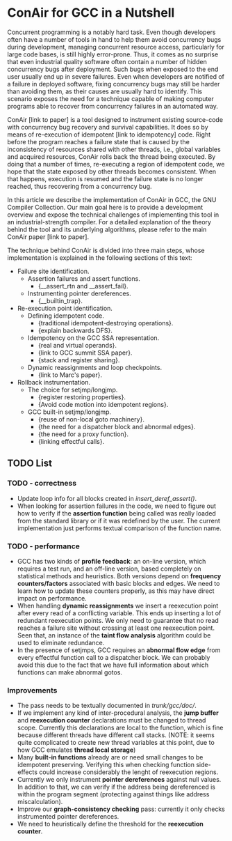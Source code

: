 # ConAir for GCC in a Nutshell

Concurrent programming is a notably hard task. Even though developers often have a number of tools in hand to help them avoid concurrency bugs during development, managing concurrent resource access, particularly for large code bases, is still highly error-prone. Thus, it comes as no surprise that even industrial quality software often contain a number of hidden concurrency bugs after deployment. Such bugs when exposed to the end user usually end up in severe failures. Even when developers are notified of a failure in deployed software, fixing concurrency bugs may still be harder than avoiding them, as their causes are usually hard to identify. This scenario exposes the need for a technique capable of making computer programs able to recover from concurrency failures in an automated way.

ConAir [link to paper] is a tool designed to instrument existing source-code with concurrency bug recovery and survival capabilities. It does so by means of re-execution of idempotent [link to idempotency] code. Right before the program reaches a failure state that is caused by the inconsistency of resources shared with other threads, i.e., global variables and acquired resources, ConAir rolls back the thread being executed. By doing that a number of times, re-executing a region of idempotent code, we hope that the state exposed by other threads becomes consistent. When that happens, execution is resumed and the failure state is no longer reached, thus recovering from a concurrency bug.

In this article we describe the implementation of ConAir in GCC, the GNU Compiler Collection. Our main goal here is to provide a development overview and expose the technical challenges of implementing this tool in an industrial-strength compiler. For a detailed explanation of the theory behind the tool and its underlying algorithms, please refer to the main ConAir paper [link to paper].

The technique behind ConAir is divided into three main steps, whose implementation is explained in the following sections of this text:

  - Failure site identification.
    - Assertion failures and assert functions.
      - {__assert_rtn and __assert_fail}.
    - Instrumenting pointer dereferences.
      - {__builtin_trap}.
  - Re-execution point identification.
    - Defining idempotent code.
      - {traditional idempotent-destroying operations}.
      - {explain backwards DFS}.
    - Idempotency on the GCC SSA representation.
      - {real and virtual operands}.
      - {link to GCC summit SSA paper}.
      - {stack and register sharing}.
    - Dynamic reassignments and loop checkpoints.
      - {link to Marc's paper}.
  - Rollback instrumentation.
    - The choice for setjmp/longjmp.
      - {register restoring properties}.
      - {Avoid code motion into idempotent regions}.
    - GCC built-in setjmp/longjmp.
      - {reuse of non-local goto machinery}.
      - {the need for a dispatcher block and abnormal edges}.
      - {the need for a proxy function}.
      - {linking effectful calls}.


## TODO List

### TODO - correctness
- Update loop info for all blocks created in *insert_deref_assert()*.
- When looking for assertion failures in the code, we need to figure out how to verify if the **assertion function** being called was really loaded from the standard library or if it was redefined by the user. The current implementation just performs textual comparison of the function name.

### TODO - performance
- GCC has two kinds of **profile feedback**: an on-line version, which requires a test run, and an off-line version, based completely on statistical methods and heuristics. Both versions depend on **frequency counters/factors** associated with basic blocks and edges. We need to learn how to update these counters properly, as this may have direct impact on performance.
- When handling **dynamic reassignments** we insert a reexecution point after every read of a conflicting variable. This ends up inserting a lot of redundant reexecution points. We only need to guarantee that no read reaches a failure site without crossing at least one reexecution point. Seen that, an instance of the **taint flow analysis** algorithm could be used to eliminate redundance.
- In the presence of setjmps, GCC requires an **abnormal flow edge** from every effectful function call to a dispatcher block. We can probably avoid this due to the fact that we have full information about which functions can make abnormal gotos.

### Improvements
- The pass needs to be textually documented in *trunk/gcc/doc/*.
- If we implement any kind of inter-procedural analysis, the **jump buffer** and **reexecution counter** declarations must be changed to thread scope. Currently this declarations are local to the function, which is fine because different threads have different call stacks. (NOTE: it seems quite complicated to create new thread variables at this point, due to how GCC emulates **thread local storage**)
- Many **built-in functions** already are or need small changes to be idempotent preserving. Verifying this when checking function side-effects could increase considerably the lenght of reexecution regions.
- Currently we only instrument **pointer dereferences** against null values. In addition to that, we can verify if the address being dereferenced is within the program segment (protecting against things like address miscalculation).
- Improve our **graph-consistency checking** pass: currently it only checks instrumented pointer dereferences.
- We need to heuristically define the threshold for the **reexecution counter**.
